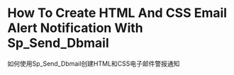 # How To Create HTML And CSS Email Alert Notification With Sp_Send_Dbmail
 如何使用Sp_Send_Dbmail创建HTML和CSS电子邮件警报通知

